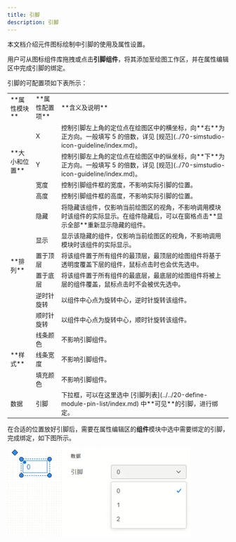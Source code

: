 ```yaml
---
title: 引脚
description: 引脚
---
```


本文档介绍元件图标绘制中引脚的使用及属性设置。

用户可从图标组件库拖拽或点击**引脚组件**，将其添加至绘图工作区，并在属性编辑区中完成引脚的绑定。

引脚的可配置项如下表所示：

<table>
    <tr>
        <td>**属性模块**</td>
        <td>**属性配置项**</td>
        <td>**含义及说明**</td>
    </tr>
    <tr>
        <td rowspan="4">**大小和位置**</td>
        <td>X</td>
        <td>控制引脚左上角的定位点在绘图区中的横坐标，向**右**为正方向。一般填写 5 的倍数，详见 [规范](../70-simstudio-icon-guideline/index.md)。</td>
    </tr>
    <tr>
        <td>Y</td>
        <td>控制引脚左上角的定位点在绘图区中的纵坐标，向**下**为正方向。一般填写 5 的倍数，详见 [规范](../70-simstudio-icon-guideline/index.md)。</td>
    </tr>
    <tr>
        <td>宽度</td>
        <td>控制引脚组件框的宽度，不影响实际引脚的位置。</td>
    </tr>
    <tr>
        <td>高度</td>
        <td>控制引脚组件框的高度，不影响实际引脚的位置。</td>
    </tr>
    <tr>
        <td rowspan="6">**排列**</td>
        <td>隐藏</td>
        <td>将隐藏该组件，仅影响当前绘图区的视角，不影响调用模块时该组件的实际显示。在组件隐藏后，可以在窗格点击**显示全部**重新显示隐藏的组件。</td>
    </tr>
    <tr>
        <td>显示</td>
        <td>显示该隐藏的组件，仅影响当前绘图区的视角，不影响调用模块时该组件的实际显示。</td>
    </tr>
    <tr>
        <td>置于顶层</td>
        <td>将该组件置于所有组件的最顶层，最顶层的绘图组件将基于透明度覆盖下层的组件，鼠标点击时也会优先选中。</td>
    </tr>
    <tr>
        <td>置于底层</td>
        <td>将该组件置于所有组件的最底层，最底层的绘图组件将被上层的组件覆盖，鼠标点击时不会被优先选中。</td>
    </tr>
    <tr>
        <td>逆时针旋转</td>
        <td>以组件中心点为旋转中心，逆时针旋转该组件。</td>
    </tr>
    <tr>
        <td>顺时针旋转</td>
        <td>以组件中心点为旋转中心，顺时针旋转该组件。</td>
    </tr>
    <tr>
        <td rowspan="3">**样式**</td>
        <td>线条颜色</td>
        <td>不影响引脚组件。</td>
    </tr>
    <tr>
        <td>线条宽度</td>
        <td>不影响引脚组件。</td>
    </tr>
    <tr>
        <td>填充颜色</td>
        <td>不影响引脚组件。</td>
    </tr>
    <tr>
        <td>数据</td>
        <td>引脚</td>
        <td>下拉框，可以在这里选中 [引脚列表](../../20-define-module-pin-list/index.md) 中**可见**的引脚，进行绑定。</td>
    </tr>
</table>

在合适的位置放好引脚后，需要在属性编辑区的**组件**模块中选中需要绑定的引脚，完成绑定，如下图所示。

![引脚绑定](image.png)